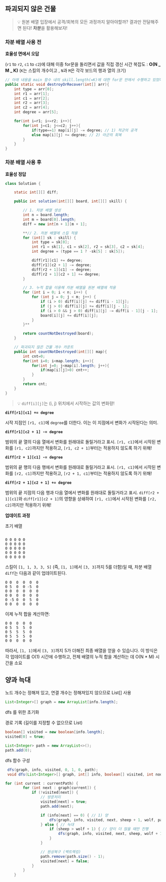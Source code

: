 ## 파괴되지 않은 건물

> 💡 원본 배열 입장에서 공격/회복의 모든 과정까지 알아야할까? 결과만 전달해주면 된다!
> **차분**을 활용해보자!

### 차분 배열 사용 전

**효율성 면에서 오답**

(`r1` to `r2`, `c1` to `c2`)에 대해 이중 for문을 돌리면서 값을 직접 갱신
시간 복잡도 : **O(N _ M _ K)**
(`K`는 스킬의 개수이고 , `N`과 `M`은 각각 보드의 행과 열의 크기)

```java
// 아래 내용을 main 함수 내의 skill.length(=K)에 대한 for문 안에서 수행하고 있었다..
public static void destroyOrRecover(int[] arr){
    int type = arr[0];
    int r1 = arr[1];
    int c1 = arr[2];
    int r2 = arr[3];
    int c2 = arr[4];
    int degree = arr[5];

    for(int i=r1; i<=r2; i++){
        for(int j=c1; j<=c2; j++){
            if(type==1) map[i][j] -= degree; // 1) 적군의 공격
            else map[i][j] += degree; // 2) 아군의 회복
        }
    }
}
```

### 차분 배열 사용 후

**효율성 정답**

```java
class Solution {

    static int[][] diff;

    public int solution(int[][] board, int[][] skill) {

        // 1. 차분 배열 생성
        int n = board.length;
        int m = board[0].length;
        diff = new int[n + 1][m + 1];

        **// 2. 차분 배열에 스킬 적용
        for (int[] sk : skill) {
            int type = sk[0];
            int r1 = sk[1], c1 = sk[2], r2 = sk[3], c2 = sk[4];
            int degree = (type == 1 ? -sk[5] : sk[5]);

            diff[r1][c1] += degree;
            diff[r1][c2 + 1] -= degree;
            diff[r2 + 1][c1] -= degree;
            diff[r2 + 1][c2 + 1] += degree;
        }

        // 3. 누적 합을 이용해 차분 배열을 원본 배열에 적용
        for (int i = 0; i < n; i++) {
            for (int j = 0; j < m; j++) {
                if (i > 0) diff[i][j] += diff[i - 1][j];
                if (j > 0) diff[i][j] += diff[i][j - 1];
                if (i > 0 && j > 0) diff[i][j] -= diff[i - 1][j - 1];
                board[i][j] += diff[i][j];
            }
        }**

        return countNotDestroyed(board);
    }

    // 파괴되지 않은 건물 개수 카운트
    public int countNotDestroyed(int[][] map){
        int cnt=0;
        for(int i=0; i<map.length; i++){
            for(int j=0; j<map[i].length; j++){
                if(map[i][j]>0) cnt++;
            }
        }
        return cnt;
    }
}
```

> 💡 `diff[i][j]`는 (i, j) 위치에서 시작하는 값의 변화량!

**`diff[r1][c1] += degree`**

시작 지점인 `[r1, c1]`에 `degree`를 더한다. 이는 이 지점에서 변화가 시작된다는 의미.

**`diff[r1][c2 + 1] -= degree`**

범위의 끝 열의 다음 열에서 변화를 원래대로 돌릴거라고 표시. `[r1, c1]`에서 시작된 변화를 `[r1, c2]`까지만 적용하고, `[r1, c2 + 1]`부터는 적용하지 않도록 하기 위해!

**`diff[r2 + 1][c1] -= degree`**

범위의 끝 행의 다음 행에서 변화를 원래대로 돌릴거라고 표시. `[r1, c1]`에서 시작된 변화를 `[r2, c1]`까지만 적용하고, `[r2 + 1, c1]`부터는 적용하지 않도록 하기 위해!

**`diff[r2 + 1][c2 + 1] += degree`**

범위의 끝 지점의 다음 행과 다음 열에서 변화를 원래대로 돌릴거라고 표시. `diff[r2 + 1][c1]`와 `diff[r1][c2 + 1]`의 영향을 상쇄하여 `[r1, c1]`에서 시작된 변화를 `[r2, c2]`까지만 적용하기 위해!

**업데이트 과정**

초기 배열

```

0 0 0 0 0
0 0 0 0 0
0 0 0 0 0
0 0 0 0 0
0 0 0 0 0
```

스킬이 `[1, 1, 3, 3, 5]` (즉, `[1, 1]`에서 `[3, 3]`까지 5를 더함)일 때, 차분 배열 `diff`는 다음과 같이 업데이트된다.

```
0 0  0  0  0  0
0 5  0  0 -5  0
0 0  0  0  0  0
0 0  0  0  0  0
0 -5 0  0  5  0
0 0  0  0  0  0
```

이제 누적 합을 계산하면:

```
0 0  0  0  0
0 5  5  5  0
0 5  5  5  0
0 5  5  5  0
0 0  0  0  0
```

따라서, `[1, 1]`에서 `[3, 3]`까지 5가 더해진 최종 배열을 얻을 수 있습니다. 이 방식은 각 업데이트를 O(1) 시간에 수행하고, 전체 배열의 누적 합을 계산하는 데 O(N \* M) 시간을 소요

## 양과 늑대

노드 개수는 정해져 있고, 연결 개수는 정해져있지 않으므로 List<Integer>[] 사용

```java
List<Integer>[] graph = new ArrayList[info.length];
```

dfs 를 위한 초기화

경로 기록 (길이를 지정할 수 없으므로 List<Integer>)

```java
boolean[] visited = new boolean[info.length];
visited[0] = true;

List<Integer> path = new ArrayList<>();
path.add(0);
```

dfs 함수 구성

```java
 dfs(graph, info, visited, 0, 1, 0, path);
 void dfs(List<Integer>[] graph, int[] info, boolean[] visited, int node, int sheep, int wolf, List<Integer> path)
```

```java
for (int current : currentPath) {
        for (int next : graph[current]) {
            if (!visited[next]) {
                // 방문처리
                visited[next] = true;
                path.add(next);

                if (info[next] == 0) { // 1) 양
                    dfs(graph, info, visited, next, sheep + 1, wolf, path);
                } else { // 늑대
                    if (sheep > wolf + 1) { // 양이 더 많을 때만 진행
                        dfs(graph, info, visited, next, sheep, wolf + 1, path);
                    }
                }

                // 원상복구 (백트랙킹)
                path.remove(path.size() - 1);
                visited[next] = false;
            }
        }
    }
```

